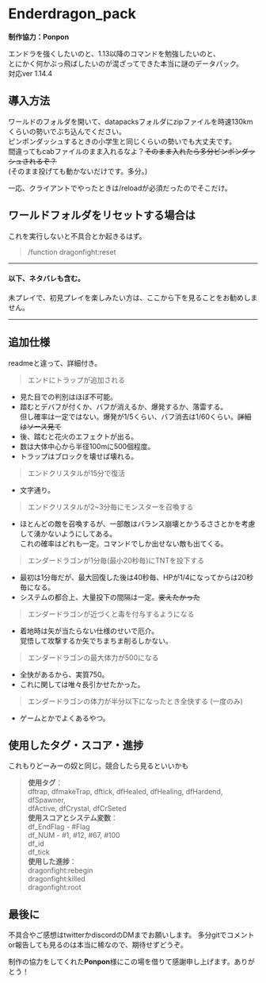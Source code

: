 # Enderdragon_pack

**制作協力：Ponpon**

エンドラを強くしたいのと、1.13以降のコマンドを勉強したいのと、  
とにかく何かぶっ飛ばしたいのが混ざってできた本当に謎のデータパック。  
対応ver 1.14.4

## 導入方法

ワールドのフォルダを開いて、datapacksフォルダにzipファイルを時速130kmくらいの勢いでぶち込んでください。  
ピンポンダッシュするときの小学生と同じくらいの勢いでも大丈夫です。  
間違ってもcabファイルのまま入れるなよ？~~そのまま入れたら多分ピンポンダッシュされるぞ？~~  
(そのまま投げても動かないだけです。多分。)

一応、クライアントでやったときは/reloadが必須だったのでそこだけ。

## ワールドフォルダをリセットする場合は

これを実行しないと不具合とか起きるはず。
>/function dragonfight:reset

- - - - - - - - - - - - - - - - - - - - - - - 
[](気合の連打)

#### 以下、ネタバレも含む。
未プレイで、初見プレイを楽しみたい方は、ここから下を見ることをお勧めしません。

- - - - - - - - - - - - - - - - - - - - - - - 
[](迫真の連打)

## 追加仕様

readmeと違って、詳細付き。
>エンドにトラップが追加される  
 - 見た目での判別はほぼ不可能。
 - 踏むとデバフが付くか、バフが消えるか、爆発するか、落雷する。  
   但し確率は一定ではない。爆発が1/5くらい、バフ消去は1/60くらい。~~詳細はソース見て~~
 - 後、踏むと花火のエフェクトが出る。
 - 数は大体中心から半径100mに500個程度。
 - トラップはブロックを壊せば壊れる。
>エンドクリスタルが15分で復活  
 - 文字通り。
>エンドクリスタルが2~3分毎にモンスターを召喚する  
 - ほとんどの敵を召喚するが、一部敵はバランス崩壊とかうるささとかを考慮して湧かないようにしてある。  
   これの確率はどれも一定。コマンドでしか出せない敵も出てくる。
>エンダードラゴンが1分毎(最小20秒毎)にTNTを投下する  
 - 最初は1分毎だが、最大回復した後は40秒毎、HPが1/4になってからは20秒毎になる。
 - システムの都合上、大量投下の間隔は一定。~~変えたかった~~
>エンダードラゴンが近づくと毒を付与するようになる  
 - 着地時は矢が当たらない仕様のせいで厄介。  
   覚悟して攻撃するか矢でちまちま削るしかない。
>エンダードラゴンの最大体力が500になる  
 - 全快があるから、実質750。
 - これに関しては唯々長引かせたかった。
>エンダードラゴンの体力が半分以下になったとき全快する (一度のみ)  
 - ゲームとかでよくあるやつ。
 
## 使用したタグ・スコア・進捗
これもりどーみーの奴と同じ。競合したら見るといいかも
> **使用タグ**：  
>   dftrap, dfmakeTrap, dftick, dfHealed, dfHealing, dfHardend, dfSpawner,  
>   dfActive, dfCrystal, dfCrSeted  
> **使用スコアとシステム変数**：  
>   df_EndFlag - #Flag  
>   df_NUM - #1, #12, #67, #100  
>   df_id  
>   df_tick  
> **使用した進捗**：  
>   dragonfight:rebegin  
>   dragonfight:killed  
>   dragonfight:root  

## 最後に
不具合やご感想はtwitterかdiscordのDMまでお願いします。
多分gitでコメントor報告しても見るのは本当に稀なので、期待せずどうぞ。

制作の協力をしてくれた**Ponpon**様にこの場を借りて感謝申し上げます。ありがとう！
